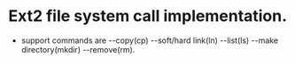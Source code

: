 # Ext2 file system call implementation.
- support commands are --copy(cp) --soft/hard link(ln) --list(ls) --make directory(mkdir) --remove(rm).
